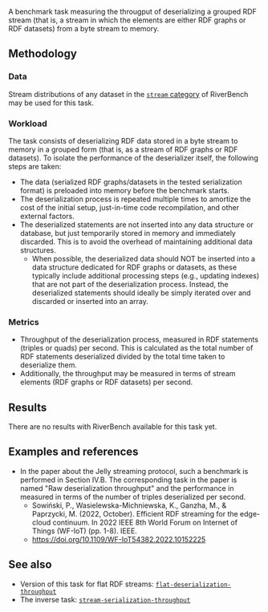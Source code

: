 A benchmark task measuring the througput of deserializing a grouped RDF stream (that is, a stream in which the elements are either RDF graphs or RDF datasets) from a byte stream to memory.

## Methodology

### Data

Stream distributions of any dataset in the [`stream` category](../../categories/stream/index.md) of RiverBench may be used for this task.

### Workload

The task consists of deserializing RDF data stored in a byte stream to memory in a grouped form (that is, as a stream of RDF graphs or RDF datasets). To isolate the performance of the deserializer itself, the following steps are taken:

- The data (serialized RDF graphs/datasets in the tested serialization format) is preloaded into memory before the benchmark starts.
- The deserialization process is repeated multiple times to amortize the cost of the initial setup, just-in-time code recompilation, and other external factors.
- The deserialized statements are not inserted into any data structure or database, but just temporarily stored in memory and immediately discarded. This is to avoid the overhead of maintaining additional data structures.
    - When possible, the deserialized data should NOT be inserted into a data structure dedicated for RDF graphs or datasets, as these typically include additional processing steps (e.g., updating indexes) that are not part of the deserialization process. Instead, the deserialized statements should ideally be simply iterated over and discarded or inserted into an array.

### Metrics

- Throughput of the deserialization process, measured in RDF statements (triples or quads) per second. This is calculated as the total number of RDF statements deserialized divided by the total time taken to deserialize them.
- Additionally, the throughput may be measured in terms of stream elements (RDF graphs or RDF datasets) per second.

## Results

There are no results with RiverBench available for this task yet.

## Examples and references

- In the paper about the Jelly streaming protocol, such a benchmark is performed in Section IV.B. The corresponding task in the paper is named "Raw deserialization throughput" and the performance in measured in terms of the number of triples deserialized per second.
    - Sowiński, P., Wasielewska-Michniewska, K., Ganzha, M., & Paprzycki, M. (2022, October). Efficient RDF streaming for the edge-cloud continuum. In 2022 IEEE 8th World Forum on Internet of Things (WF-IoT) (pp. 1-8). IEEE.
    - https://doi.org/10.1109/WF-IoT54382.2022.10152225


## See also

- Version of this task for flat RDF streams: [`flat-deserialization-throughput`](../flat-deserialization-throughput/index.md)
- The inverse task: [`stream-serialization-throughput`](../stream-serialization-throughput/index.md)
